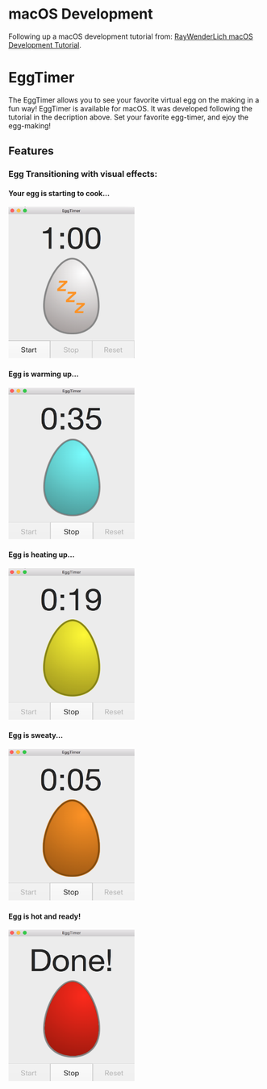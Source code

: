 # macOS Development
Following up a macOS development tutorial from: <a href="https://www.raywenderlich.com/151741/macos-development-beginners-part-1" title="macOS Development Tutorial" target="_blank">RayWenderLich macOS Development Tutorial</a>.

# EggTimer
The EggTimer allows you to see your favorite virtual egg on the making in a fun way! EggTimer is available for macOS. It was developed following the tutorial in the decription above. Set your favorite egg-timer, and ejoy the egg-making!

## Features
### Egg Transitioning with visual effects: 
#### Your egg is starting to cook...
<img src="/README.MD-Resources/whole_egg.png" height="300" width="250" alt="Whole Egg">

#### Egg is warming up... 
<img src="/README.MD-Resources/25_%.png" height="300" width="250" alt="Egg 25%">

#### Egg is heating up...
<img src="/README.MD-Resources/50_%.png" height="300" width="250" alt="Egg 50%">

#### Egg is sweaty...
<img src="/README.MD-Resources/75_%.png" height="300" width="250" alt="Egg 75%">

#### Egg is hot and ready!
<img src="/README.MD-Resources/100_%.png" height="300" width="250" alt="Egg done">
